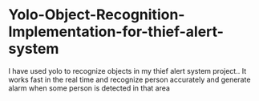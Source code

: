 # Yolo-Object-Recognition-Implementation-for-thief-alert-system
I have used yolo to recognize objects in my thief alert system project.. It works fast in the real time and recognize person accurately and generate alarm when some person is detected in that area
